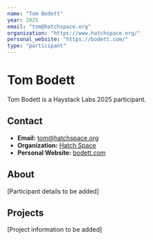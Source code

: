 ```yaml
---
name: "Tom Bodett"
year: 2025
email: "tom@hatchspace.org"
organization: "https://www.hatchspace.org/"
personal_website: "https://bodett.com/"
type: "participant"
---
```


# Tom Bodett

Tom Bodett is a Haystack Labs 2025 participant.

## Contact
- **Email:** tom@hatchspace.org
- **Organization:** [Hatch Space](https://www.hatchspace.org/)
- **Personal Website:** [bodett.com](https://bodett.com/)

## About

[Participant details to be added]

## Projects

[Project information to be added] 